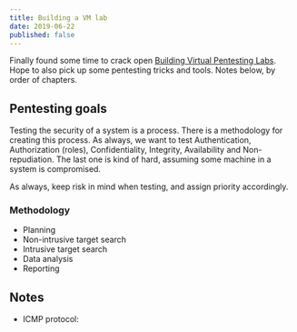 ```yaml
---
title: Building a VM lab
date: 2019-06-22
published: false
---
```


Finally found some time to crack open [Building Virtual Pentesting Labs](https://www.amazon.com/Building-Virtual-Pentesting-Advanced-Penetration-ebook/dp/B01JLBMC8G). Hope to also pick up some pentesting tricks and tools. Notes below, by order of chapters.

## Pentesting goals

Testing the security of a system is a process. There is a methodology for creating this process. As always, we want to test Authentication, Authorization (roles), Confidentiality, Integrity, Availability and Non-repudiation. The last one is kind of hard, assuming some machine in a system is compromised.

As always, keep risk in mind when testing, and assign priority accordingly.

### Methodology

* Planning
* Non-intrusive target search
* Intrusive target search
* Data analysis
* Reporting

## Notes

* ICMP protocol:


